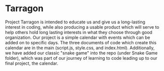 # Tarragon

Project Tarragon is intended to educate us and give us a long-lasting interest in coding, while also producing a usable product which will serve to help others hold long lasting interests in what they choose through good organization. Our project is a simple calendar with events which can be added on to specific days. The three documents of code which create this calendar are in the main (script.js, style.css, and index.html). Additionally, we have added our classic "snake game" into the repo (under Snake Game folder), which was part of our journey of learning to code leading up to our final project, the calendar. 

